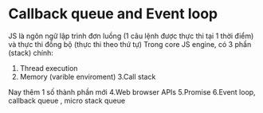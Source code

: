 # Callback queue and Event loop
JS là ngôn ngữ lập trình đơn luồng (1 câu lệnh được thực thi tại 1 thời điểm) và thực thi đồng bộ (thực thi theo thứ tự)
Trong core JS engine, có 3 phần (stack) chính:

1. Thread execution
2. Memory (varible enviroment)
3.Call stack

Nay thêm 1 số thành phần mới 
4.Web browser APIs
5.Promise 
6.Event loop, callback queue , micro stack queue 
